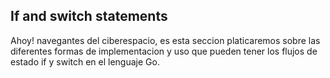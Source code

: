 ## If and switch statements

Ahoy! navegantes del ciberespacio, es esta seccion platicaremos sobre las diferentes formas de implementacion y uso que pueden tener los  flujos de estado if y switch en el lenguaje Go.